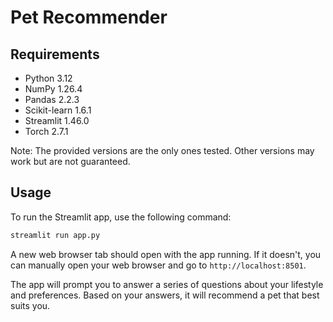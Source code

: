 # Pet Recommender

## Requirements
- Python 3.12
- NumPy 1.26.4
- Pandas 2.2.3
- Scikit-learn 1.6.1
- Streamlit 1.46.0
- Torch 2.7.1

Note: The provided versions are the only ones tested. Other versions may work but are not guaranteed.

## Usage

To run the Streamlit app, use the following command:

```bash
streamlit run app.py
```

A new web browser tab should open with the app running. If it doesn't, you can manually open your web browser and go to `http://localhost:8501`.

The app will prompt you to answer a series of questions about your lifestyle and preferences. Based on your answers, it will recommend a pet that best suits you.
